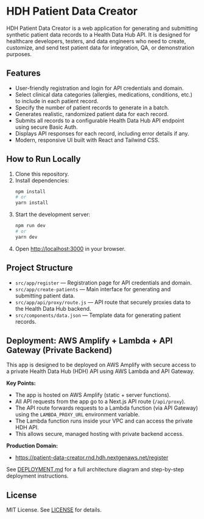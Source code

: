 
# HDH Patient Data Creator

HDH Patient Data Creator is a web application for generating and submitting synthetic patient data records to a Health Data Hub API. It is designed for healthcare developers, testers, and data engineers who need to create, customize, and send test patient data for integration, QA, or demonstration purposes.

## Features

- User-friendly registration and login for API credentials and domain.
- Select clinical data categories (allergies, medications, conditions, etc.) to include in each patient record.
- Specify the number of patient records to generate in a batch.
- Generates realistic, randomized patient data for each record.
- Submits all records to a configurable Health Data Hub API endpoint using secure Basic Auth.
- Displays API responses for each record, including error details if any.
- Modern, responsive UI built with React and Tailwind CSS.

## How to Run Locally

1. Clone this repository.
2. Install dependencies:
   ```bash
   npm install
   # or
   yarn install
   ```
3. Start the development server:
   ```bash
   npm run dev
   # or
   yarn dev
   ```
4. Open [http://localhost:3000](http://localhost:3000) in your browser.

## Project Structure

- `src/app/register` — Registration page for API credentials and domain.
- `src/app/create-patients` — Main interface for generating and submitting patient data.
- `src/app/api/proxy/route.js` — API route that securely proxies data to the Health Data Hub backend.
- `src/components/data.json` — Template data for generating patient records.


## Deployment: AWS Amplify + Lambda + API Gateway (Private Backend)

This app is designed to be deployed on AWS Amplify with secure access to a private Health Data Hub (HDH) API using AWS Lambda and API Gateway.

**Key Points:**
- The app is hosted on AWS Amplify (static + server functions).
- All API requests from the app go to a Next.js API route (`/api/proxy`).
- The API route forwards requests to a Lambda function (via API Gateway) using the `LAMBDA_PROXY_URL` environment variable.
- The Lambda function runs inside your VPC and can access the private HDH API.
- This allows secure, managed hosting with private backend access.


**Production Domain:**

- https://patient-data-creator.rnd.hdh.nextgenaws.net/register

See [DEPLOYMENT.md](./DEPLOYMENT.md) for a full architecture diagram and step-by-step deployment instructions.

## License

MIT License. See [LICENSE](LICENSE) for details.
